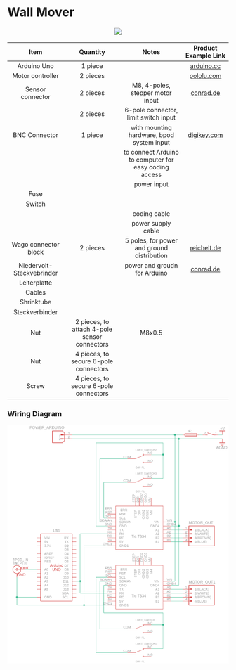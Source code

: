 # Wall Mover

<p align="center">
  <img src="./images/Wall_Mover.png" width="800">
</p>

| Item | Quantity | Notes | Product Example Link |
| :---: | :---: | :---: | :---: |
| Arduino Uno | 1 piece |  | [arduino.cc](https://store-usa.arduino.cc/products/arduino-uno-rev3) |
| Motor controller | 2 pieces |  | [pololu.com](https://www.pololu.com/product/3132) |
| Sensor connector | 2 pieces | M8, 4-poles, stepper motor input | [conrad.de](https://www.conrad.de/de/p/conec-42-01001-sensor-aktor-einbausteckverbinder-m8-buchse-einbau-polzahl-4-1-st-714987.html) |
|  | 2 pieces | 6-pole connector, limit switch input |  |
| BNC Connector | 1 piece | with mounting hardware, bpod system input | [digikey.com](https://www.digikey.de/de/products/detail/amphenol-rf/31-221-RFX/100648) |
|  |  | to connect Arduino to computer for easy coding access |  |
|  |  | power input |  |
| Fuse |  |  |  |
| Switch |  |  |  |
|  |  | coding cable |  |
|  |  | power supply cable |  |
| Wago connector block | 2 pieces | 5 poles, for power and ground distribution | [reichelt.de](https://www.reichelt.de/verbindungsklemme-5-leiteranschluss-wago-221-415-p149800.html?PROVID=2788&gad_source=1&gclid=Cj0KCQjw-5y1BhC-ARIsAAM_oKnrkiWmjAkN6Ogq3tOb9gql4Mfviurv7-E2F_vv9MaZdrLDa4vFq5caAlLFEALw_wcB) |
| Niedervolt-Steckvebrinder |  | power and groudn for Arduino | [conrad.de](https://www.conrad.de/de/p/tru-components-dc14-m-niedervolt-steckverbinder-stecker-gerade-5-5-mm-2-1-mm-1-st-1570700.html) |
| Leiterplatte |  |  |  |
| Cables |  |  |  |
| Shrinktube |  |  |  |
| Steckverbinder |  |  |  |
| Nut | 2 pieces, to attach 4-pole sensor connectors | M8x0.5 |  |
| Nut | 4 pieces, to secure 6-pole connectors|  |  |
| Screw | 4 pieces, to secure 6-pole connectors |  |  |

### Wiring Diagram
<p align="center">
  <img src="./images/Wall_Mover_Electronics.png" width="800">
</p>
